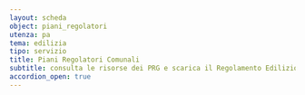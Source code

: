 ```yaml
---
layout: scheda
object: piani_regolatori
utenza: pa
tema: edilizia
tipo: servizio
title: Piani Regolatori Comunali
subtitle: consulta le risorse dei PRG e scarica il Regolamento Edilizio
accordion_open: true
---
```

